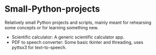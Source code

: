 # Small-Python-projects
Relatively small Python projects and scripts, mainly meant for rehearsing some concepts or for learning something new.

- Scientific calculator: A generic scientific calculator app.
- PDF to speech converter: Some basic tkinter and threading, uses pyttsx3 for text-to-speech.
